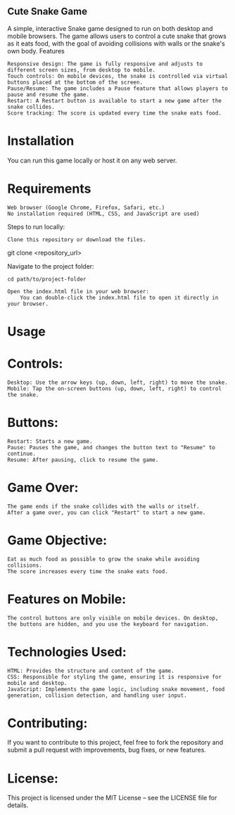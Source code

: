 ## Cute Snake Game

A simple, interactive Snake game designed to run on both desktop and mobile browsers. The game allows users to control a cute snake that grows as it eats food, with the goal of avoiding collisions with walls or the snake's own body.
Features

    Responsive design: The game is fully responsive and adjusts to different screen sizes, from desktop to mobile.
    Touch controls: On mobile devices, the snake is controlled via virtual buttons placed at the bottom of the screen.
    Pause/Resume: The game includes a Pause feature that allows players to pause and resume the game.
    Restart: A Restart button is available to start a new game after the snake collides.
    Score tracking: The score is updated every time the snake eats food.

# Installation

You can run this game locally or host it on any web server.
# Requirements

    Web browser (Google Chrome, Firefox, Safari, etc.)
    No installation required (HTML, CSS, and JavaScript are used)

Steps to run locally:

    Clone this repository or download the files.

git clone <repository_url>

Navigate to the project folder:

    cd path/to/project-folder

    Open the index.html file in your web browser:
        You can double-click the index.html file to open it directly in your browser.

# Usage
# Controls:

    Desktop: Use the arrow keys (up, down, left, right) to move the snake.
    Mobile: Tap the on-screen buttons (up, down, left, right) to control the snake.

# Buttons:

    Restart: Starts a new game.
    Pause: Pauses the game, and changes the button text to "Resume" to continue.
    Resume: After pausing, click to resume the game.

# Game Over:

    The game ends if the snake collides with the walls or itself.
    After a game over, you can click "Restart" to start a new game.

# Game Objective:

    Eat as much food as possible to grow the snake while avoiding collisions.
    The score increases every time the snake eats food.

# Features on Mobile:

    The control buttons are only visible on mobile devices. On desktop, the buttons are hidden, and you use the keyboard for navigation.

# Technologies Used:

    HTML: Provides the structure and content of the game.
    CSS: Responsible for styling the game, ensuring it is responsive for mobile and desktop.
    JavaScript: Implements the game logic, including snake movement, food generation, collision detection, and handling user input.

# Contributing:

If you want to contribute to this project, feel free to fork the repository and submit a pull request with improvements, bug fixes, or new features.
# License:

This project is licensed under the MIT License – see the LICENSE file for details.
